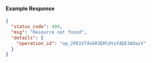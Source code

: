 
#### Example Response
```json
{
  "status_code": 404,
  "msg": "Resource not found",
  "details": {
    "operation_id": "op_2PE1V7dskR3EMldtofADE3AOaiV"
  }
}